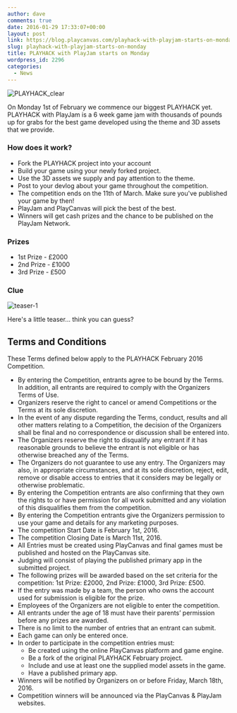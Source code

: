 ```yaml
---
author: dave
comments: true
date: 2016-01-29 17:33:07+00:00
layout: post
link: https://blog.playcanvas.com/playhack-with-playjam-starts-on-monday/
slug: playhack-with-playjam-starts-on-monday
title: PLAYHACK with PlayJam starts on Monday
wordpress_id: 2296
categories:
  - News
---
```


![PLAYHACK_clear](https://blog.playcanvas.com/wp-content/uploads/2014/10/PLAYHACK_clear.png)

On Monday 1st of February we commence our biggest PLAYHACK yet. PLAYHACK with PlayJam is a 6 week game jam with thousands of pounds up for grabs for the best game developed using the theme and 3D assets that we provide.

### How does it work?

- Fork the PLAYHACK project into your account
- Build your game using your newly forked project.
- Use the 3D assets we supply and pay attention to the theme.
- Post to your devlog about your game throughout the competition.
- The competition ends on the 11th of March. Make sure you've published your game by then!
- PlayJam and PlayCanvas will pick the best of the best.
- Winners will get cash prizes and the chance to be published on the PlayJam Network.

### Prizes

- 1st Prize - £2000
- 2nd Prize - £1000
- 3rd Prize - £500

### Clue

![teaser-1](https://blog.playcanvas.com/wp-content/uploads/2016/01/teaser-1.jpg)

Here's a little teaser... think you can guess?

## Terms and Conditions

These Terms defined below apply to the PLAYHACK February 2016 Competition.

- By entering the Competition, entrants agree to be bound by the Terms. In addition, all entrants are required to comply with the Organizers Terms of Use.
- Organizers reserve the right to cancel or amend Competitions or the Terms at its sole discretion.
- In the event of any dispute regarding the Terms, conduct, results and all other matters relating to a Competition, the decision of the Organizers shall be final and no correspondence or discussion shall be entered into.
- The Organizers reserve the right to disqualify any entrant if it has reasonable grounds to believe the entrant is not eligible or has otherwise breached any of the Terms.
- The Organizers do not guarantee to use any entry. The Organizers may also, in appropriate circumstances, and at its sole discretion, reject, edit, remove or disable access to entries that it considers may be legally or otherwise problematic.
- By entering the Competition entrants are also confirming that they own the rights to or have permission for all work submitted and any violation of this disqualifies them from the competition.
- By entering the Competition entrants give the Organizers permission to use your game and details for any marketing purposes.
- The competition Start Date is February 1st, 2016.
- The competition Closing Date is March 11st, 2016.
- All Entries must be created using PlayCanvas and final games must be published and hosted on the PlayCanvas site.
- Judging will consist of playing the published primary app in the submitted project.
- The following prizes will be awarded based on the set criteria for the competition: 1st Prize: £2000, 2nd Prize: £1000, 3rd Prize: £500.
- If the entry was made by a team, the person who owns the account used for submission is eligible for the prize.
- Employees of the Organizers are not eligible to enter the competition.
- All entrants under the age of 18 must have their parents’ permission before any prizes are awarded.
- There is no limit to the number of entries that an entrant can submit.
- Each game can only be entered once.
- In order to participate in the competition entries must:
  - Be created using the online PlayCanvas platform and game engine.
  - Be a fork of the original PLAYHACK February project.
  - Include and use at least one the supplied model assets in the game.
  - Have a published primary app.
- Winners will be notified by Organizers on or before Friday, March 18th, 2016.
- Competition winners will be announced via the PlayCanvas & PlayJam websites.

